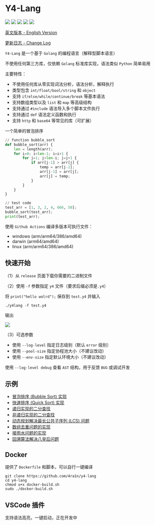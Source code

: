 # Y4-Lang

![](https://img.shields.io/github/license/4ra1n/y4-lang)
![](https://img.shields.io/github/languages/top/4ra1n/y4-lang)
![](https://img.shields.io/github/v/release/4ra1n/y4-lang)
![](https://img.shields.io/github/actions/workflow/status/4ra1n/y4-lang/y4-lang.yml?branch=master)
![](https://img.shields.io/badge/Code%20Lines-7929-blue)

[英文版本 - English Version](README-en.md)

[更新日志 - Change Log](CHANGELOG.md)

`Y4-Lang` 是一个基于 `Golang` 的编程语言（解释型脚本语言）

不使用任何第三方库，仅依赖 `Golang` 标准库实现，语法类似 `Python` 简单易用

主要特性：
- 不使用任何库从零实现词法分析，语法分析，解释执行
- 类型包含 `int/float/bool/string` 和 `object`
- 支持 `if/else/while/continue/break` 等基本语法
- 支持数组类型以及 `list` 和 `map` 等高级结构
- 支持通过 `#include` 语法导入多个脚本文件执行
- 支持通过 `def` 语法定义函数和执行
- 支持 `http` 和 `base64` 等常见的库（可扩展）

一个简单的冒泡排序

```python
// function bubble_sort
def bubble_sort(arr) {
    len = length(arr);
    for i=0; i<len-1; i=i+1 {
        for j=1; j<len-i; j=j+1 {
            if arr[j-1] > arr[j] {
                temp = arr[j-1];
                arr[j-1] = arr[j];
                arr[j] = temp;
            }
        }
    }
}

// test code
test_arr = [1, 3, 2, 4, 666, 50];
bubble_sort(test_arr);
print(test_arr);
```

使用 `Github Actions` 编译多版本可执行文件：
- windows (arm/arm64/386/amd64)
- darwin (arm64/amd64)
- linux (arm/arm64/386/amd64)

## 快速开始

（1）从 `release` 页面下载你需要的二进制文件

（2）使用 `-f` 参数指定 `y4` 文件（要求后缀必须是`.y4`）

将 `print("hello wolrd");` 保存到 `test.y4` 并输入

```shell
./y4lang -f test.y4
```

输出

![](img/001.png)

（3）可选参数

- 使用 `--log-level` 指定日志级别（默认 `error` 级别）
- 使用 `--pool-size` 指定协程池大小（不建议改动）
- 使用 `--env-size` 指定默认环境大小（不建议改动）

使用 `--log-level debug` 查看 `AST` 结构，用于反馈 `BUG` 或调试开发

## 示例

- [冒泡排序 (Bubble Sort) 实现](examples/001.y4)
- [快速排序 (Quick Sort) 实现](examples/002.y4)
- [递归实现的二分查找](examples/003.y4)
- [非递归实现的二分查找](examples/004.y4)
- [动态规划解决最长公共子序列 (LCS) 问题](examples/005.y4)
- [数组去重问题的实现](examples/006.y4)
- [接雨水问题的实现](examples/007.y4)
- [回溯算法解决八皇后问题](examples/008.y4)

## Docker

提供了 `Dockerfile` 和脚本，可以自行一键编译

```shell
git clone https://github.com/4ra1n/y4-lang
cd y4-lang
chmod u+x docker-build.sh
sudo ./docker-build.sh
```

## VSCode 插件

支持语法高亮，一键启动，正在开发中
